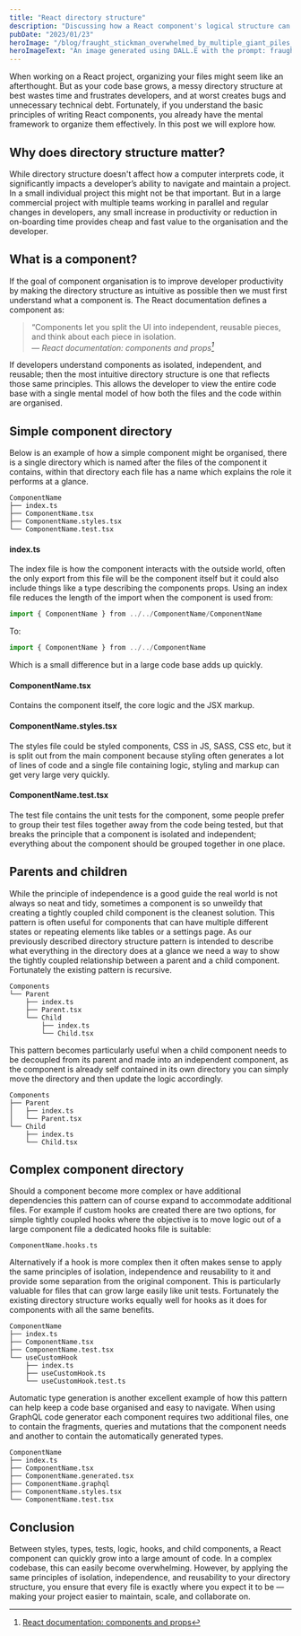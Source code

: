 ```yaml
---
title: "React directory structure"
description: "Discussing how a React component's logical structure can be reflected in its file structure to improve developer experience."
pubDate: "2023/01/23"
heroImage: "/blog/fraught_stickman_overwhelmed_by_multiple_giant_piles_of_paper.webp"
heroImageText: "An image generated using DALL.E with the prompt: fraught stickman overwhelmed by multiple giant piles of paper"
---
```


When working on a React project, organizing your files might seem like an afterthought. But as your code base grows, a messy directory structure at best wastes time and frustrates developers, and at worst creates bugs and unnecessary technical debt. Fortunately, if you understand the basic principles of writing React components, you already have the mental framework to organize them effectively. In this post we will explore how.

## Why does directory structure matter?

While directory structure doesn't affect how a computer interprets code, it significantly impacts a developer’s ability to navigate and maintain a project. In a small individual project this might not be that important. But in a large commercial project with multiple teams working in parallel and regular changes in developers, any small increase in productivity or reduction in on-boarding time provides cheap and fast value to the organisation and the developer.

## What is a component?

If the goal of component organisation is to improve developer productivity by making the directory structure as intuitive as possible then we must first understand what a component is. The React documentation defines a component as:

> “Components let you split the UI into independent, reusable pieces, and think about each piece in isolation.<br>
> — <cite>React documentation: components and props[^1]</cite>

[^1]: [React documentation: components and props](https://reactjs.org/docs/components-and-props.html)

If developers understand components as isolated, independent, and reusable; then the most intuitive directory structure is one that reflects those same principles. This allows the developer to view the entire code base with a single mental model of how both the files and the code within are organised.

## Simple component directory

Below is an example of how a simple component might be organised, there is a single directory which is named after the files of the component it contains, within that directory each file has a name which explains the role it performs at a glance.

```
ComponentName
├── index.ts
├── ComponentName.tsx
├── ComponentName.styles.tsx
└── ComponentName.test.tsx
```

#### index.ts

The index file is how the component interacts with the outside world, often the only export from this file will be the component itself but it could also include things like a type describing the components props. Using an index file reduces the length of the import when the component is used from:

```typescript
import { ComponentName } from ../../ComponentName/ComponentName
```

To:

```typescript
import { ComponentName } from ../../ComponentName
```

Which is a small difference but in a large code base adds up quickly.

#### ComponentName.tsx

Contains the component itself, the core logic and the JSX markup.

#### ComponentName.styles.tsx

The styles file could be styled components, CSS in JS, SASS, CSS etc, but it is split out from the main component because styling often generates a lot of lines of code and a single file containing logic, styling and markup can get very large very quickly.

#### ComponentName.test.tsx

The test file contains the unit tests for the component, some people prefer to group their test files together away from the code being tested, but that breaks the principle that a component is isolated and independent; everything about the component should be grouped together in one place.

## Parents and children

While the principle of independence is a good guide the real world is not always so neat and tidy, sometimes a component is so unweildy that creating a tightly coupled child component is the cleanest solution. This pattern is often useful for components that can have multiple different states or repeating elements like tables or a settings page. As our previously described directory structure pattern is intended to describe what everything in the directory does at a glance we need a way to show the tightly coupled relationship between a parent and a child component. Fortunately the existing pattern is recursive.

```
Components
└── Parent
    ├── index.ts
    ├── Parent.tsx
    └── Child
        ├── index.ts
        └── Child.tsx
```

This pattern becomes particularly useful when a child component needs to be decoupled from its parent and made into an independent component, as the component is already self contained in its own directory you can simply move the directory and then update the logic accordingly.

```
Components
├── Parent
│   ├── index.ts
│   └── Parent.tsx
└── Child
    ├── index.ts
    └── Child.tsx
```

## Complex component directory

Should a component become more complex or have additional dependencies this pattern can of course expand to accommodate additional files. For example if custom hooks are created there are two options, for simple tightly coupled hooks where the objective is to move logic out of a large component file a dedicated hooks file is suitable:

```
ComponentName.hooks.ts
```

Alternatively if a hook is more complex then it often makes sense to apply the same principles of isolation, independence and reusability to it and provide some separation from the original component. This is particularly valuable for files that can grow large easily like unit tests. Fortunately the existing directory structure works equally well for hooks as it does for components with all the same benefits.

```
ComponentName
├── index.ts
├── ComponentName.tsx
├── ComponentName.test.tsx
└── useCustomHook
    ├── index.ts
    ├── useCustomHook.ts
    └── useCustomHook.test.ts
```

Automatic type generation is another excellent example of how this pattern can help keep a code base organised and easy to navigate. When using GraphQL code generator each component requires two additional files, one to contain the fragments, queries and mutations that the component needs and another to contain the automatically generated types.

```
ComponentName
├── index.ts
├── ComponentName.tsx
├── ComponentName.generated.tsx
├── ComponentName.graphql
├── ComponentName.styles.tsx
└── ComponentName.test.tsx
```

## Conclusion

Between styles, types, tests, logic, hooks, and child components, a React component can quickly grow into a large amount of code. In a complex codebase, this can easily become overwhelming. However, by applying the same principles of isolation, independence, and reusability to your directory structure, you ensure that every file is exactly where you expect it to be — making your project easier to maintain, scale, and collaborate on.
